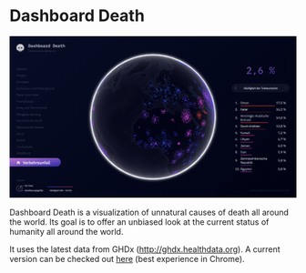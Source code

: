 # Dashboard Death

![alt text](/assets/DashboardDeath-Website.png)

Dashboard Death is a visualization of unnatural causes of death all around the world. Its goal is to offer an unbiased look at the current status of humanity all around the world.

It uses the latest data from GHDx (http://ghdx.healthdata.org).
A current version can be checked out [here](http://dashboard-death.janalex.me) (best experience in Chrome).
